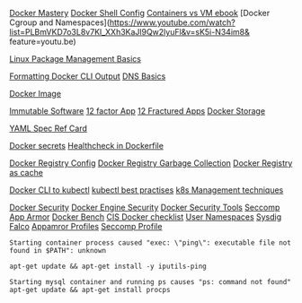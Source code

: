 [Docker Mastery](https://github.com/bretfisher/udemy-docker-mastery)
[Docker Shell Config](https://www.bretfisher.com/shell/)
[Containers vs VM ebook](https://github.com/mikegcoleman/docker101/blob/master/Docker_eBook_Jan_2017.pdf)
[Docker Cgroup and Namespaces](https://www.youtube.com/watch?list=PLBmVKD7o3L8v7Kl_XXh3KaJl9Qw2lyuFl&v=sK5i-N34im8&
feature=youtu.be)

[Linux Package Management Basics](https://www.digitalocean.com/community/tutorials/package-management-basics-apt-yum-dnf-pkg)

[Formatting Docker CLI Output](https://docs.docker.com/config/formatting/)
[DNS Basics](https://howdns.works/)

[Docker Image](https://github.com/moby/moby/blob/master/image/spec/v1.md)

[Immutable Software](https://www.oreilly.com/radar/an-introduction-to-immutable-infrastructure/)
[12 factor App](https://12factor.net/)
[12 Fractured Apps](https://medium.com/@kelseyhightower/12-fractured-apps-1080c73d481c#.cjvkgw4b3)
[Docker Storage](https://docs.docker.com/storage/)

[YAML Spec Ref Card](https://yaml.org/refcard.html)

[Docker secrets](https://docs.docker.com/engine/swarm/secrets/)
[Healthcheck in Dockerfile](https://docs.docker.com/engine/reference/builder/#healthcheck)

[Docker Registry Config](https://docs.docker.com/registry/configuration/)
[Docker Registry Garbage Collection](https://docs.docker.com/registry/garbage-collection/)
[Docker Registry as cache](https://docs.docker.com/registry/recipes/mirror/)

[Docker CLI to kubectl](https://kubernetes.io/docs/reference/kubectl/docker-cli-to-kubectl/)
[kubectl best practises](https://kubernetes.io/docs/reference/kubectl/conventions/#best-practices)
[k8s Management techniques](https://kubernetes.io/docs/concepts/overview/working-with-objects/object-management/)

[Docker Security](https://github.com/BretFisher/ama/issues/17)
[Docker Engine Security](https://docs.docker.com/engine/security/)
[Docker Security Tools](https://sysdig.com/blog/20-docker-security-tools/)
[Seccomp](https://docs.docker.com/engine/security/seccomp/)
[App Armor](https://docs.docker.com/engine/security/apparmor/)
[Docker Bench](https://github.com/docker/docker-bench-security)
[CIS Docker checklist](https://www.cisecurity.org/benchmark/docker/)
[User Namespaces](https://integratedcode.us/2015/10/13/user-namespaces-have-arrived-in-docker/)
[Sysdig Falco](https://sysdig.com/opensource/falco/)
[Appamror Profiles](https://docs.docker.com/engine/security/apparmor/)
[Seccomp Profile](https://docs.docker.com/engine/security/seccomp/)

[]()

```
Starting container process caused "exec: \"ping\": executable file not found in $PATH": unknown

apt-get update && apt-get install -y iputils-ping
```

```
Starting mysql container and running ps causes "ps: command not found"
apt-get update && apt-get install procps
```